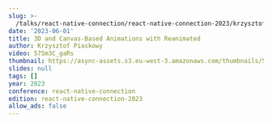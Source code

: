 ```yaml
---
slug: >-
  /talks/react-native-connection/react-native-connection-2023/krzysztof-piaskowy-3d-and-canvas-based-animations-with-reanimated
date: '2023-06-01'
title: 3D and Canvas-Based Animations with Reanimated
author: Krzysztof Piaskowy
video: 57Sm3C_gaRs
thumbnail: https://async-assets.s3.eu-west-3.amazonaws.com/thumbnails/57Sm3C_gaRs.jpg
slides: null
tags: []
year: 2023
conference: react-native-connection
edition: react-native-connection-2023
allow_ads: false
---
```

